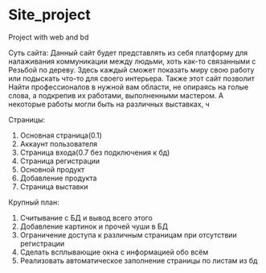 # Site_project
 Project with web and bd
 
 Суть сайта:
Данный сайт будет представлять из себя платформу для налаживания коммуникации между людьми, хоть как-то связанными с Резьбой по дереву. Здесь каждый сможет показать миру свою работу или подыскать что-то для своего интерьера. Также этот сайт позволит Найти профессионалов в нужной вам области, не опираясь на голые слова, а подкрепив их работами, выполненными мастером.  А некоторые работы могли быть на различных выставках, ч

 
 
Страницы:
1.	Основная страница(0.1)
2.	Аккаунт пользователя
3.	Страница входа(0.7 без подключения к бд)
4.	Страница регистрации 
5.	Основной продукт
6.	Добавление продукта
7.	Страница выставки

Крупный план:
1.	Считывание с БД и вывод всего этого
2.	Добавление картинок и прочей чуши в БД
3.	Ограничение доступа к различным страницам при отсутствии регистрации 
4.	Сделать всплывающие окна с информацией обо всём 
5.	Реализовать автоматическое заполнение страницы по листам из бд
